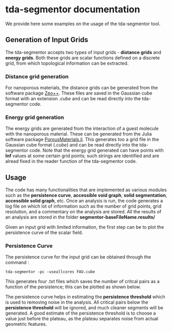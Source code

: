# tda-segmentor documentation

We provide here some examples on the usage of the tda-segmentor tool. 


## Generation of Input Grids

The tda-segmentor accepts two types of input grids - **distance grids** and **energy grids**. Both these grids are scalar functions defined on a discrete grid, from which topological information can be extracted. 

### Distance grid generation

For nanoporous materials, the distance grids can be generated from the software package [Zeo++](http://www.zeoplusplus.org/). These files are saved in the Gaussian cube format with an extension *.cube* and can be read directly into the tda-segmentor code. 

### Energy grid generation

The energy grids are generated from the interaction of a guest molecule with the nanoporous material. These can be generated from the Julia software package [PorousMaterials.jl](https://github.com/SimonEnsemble/PorousMaterials.jl). This generates too a grid file in the Gaussian cube format (*.cube*) and can be read directly into the tda-segmentor code. Note that the energy grid generated can have points with **Inf** values at some certain grid points; such strings are identified and are alread fixed in the reader function of the tda-segmentor code. 

## Usage

The code has many functionalities that are implemented as various modules such as the **persistence curve**, **accessible void graph**, **solid segmentation**, **accessible solid graph**, etc. Once an analysis is run, the code generates a log file on which lot of information such as the number of grid points, grid resolution, and a commentary on the analysis are stored. All the results of an analysis are stored in the folder **segmentor-baseFileName.results/**

Given an input grid with limited information, the first step can be to plot the persistence curve of the scalar field. 

### Persistence Curve

The persistence curve for the input grid can be obtained through the command : 

`tda-segmentor -pc -useallcores FAU.cube`

This generates four .txt files which saves the number of critcal pairs as a function of the persistence; this can be plotted as shown below.



The persistence curve helps in estimating the **persistence threshold** which is used to removing noise in the analysis. All critical pairs below the **persistence threshold** will be ignored, and much cleaner segments will be generated. A good estimate of the persistence threshold is to choose a value just before the plateau, as the plateau separates noise from actual geometric features. 
